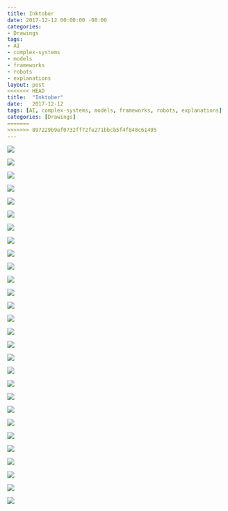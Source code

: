 ```yaml
---
title: Inktober
date: 2017-12-12 00:00:00 -08:00
categories:
- Drawings
tags:
- AI
- complex-systems
- models
- frameworks
- robots
- explanations
layout: post
<<<<<<< HEAD
title:  "Inktober"
date:   2017-12-12
tags: [AI, complex-systems, models, frameworks, robots, explanations]
categories: [Drawings]
=======
>>>>>>> 897229b9ef0732ff72fe271bbcb5f4f848c61495
---
```


<p><img src="https://s3-us-west-1.amazonaws.com/zaaron-personal/Inktober/AI_1.jpg"/></p>
<p><img src="https://s3-us-west-1.amazonaws.com/zaaron-personal/Inktober/AI_2.jpg" /></p>

<p><img src="https://s3-us-west-1.amazonaws.com/zaaron-personal/Inktober/AI_3.jpg" /></p>

<p><img src="https://s3-us-west-1.amazonaws.com/zaaron-personal/Inktober/AI_4.jpg" class="rotatified"/></p>

<p><img src="https://s3-us-west-1.amazonaws.com/zaaron-personal/Inktober/AI_5.jpg" class="rotatified"/></p>

<p><img src="https://s3-us-west-1.amazonaws.com/zaaron-personal/Inktober/AI_6.jpg" class="rotatified"/></p>

<p><img src="https://s3-us-west-1.amazonaws.com/zaaron-personal/Inktober/AI_7.jpg" class="rotatified"/></p>

<p><img src="https://s3-us-west-1.amazonaws.com/zaaron-personal/Inktober/AI_8.jpg" class="rotatified"/></p>

<p><img src="https://s3-us-west-1.amazonaws.com/zaaron-personal/Inktober/AI_9.jpg" class="rotatified"/></p>

<p><img src="https://s3-us-west-1.amazonaws.com/zaaron-personal/Inktober/AI_10.jpg" class="rotatified"/></p>

<p><img src="https://s3-us-west-1.amazonaws.com/zaaron-personal/Inktober/Counterfactuals.jpg" class="rotatified"/></p>

<p><img src="https://s3-us-west-1.amazonaws.com/zaaron-personal/Inktober/Nutrition.jpg" class="rotatified"/></p>

<p><img src="https://s3-us-west-1.amazonaws.com/zaaron-personal/Inktober/all_the_rs.jpg" /></p>

<p><img src="https://s3-us-west-1.amazonaws.com/zaaron-personal/Inktober/big_data.jpg" class="rotatified"/></p>

<p><img src="https://s3-us-west-1.amazonaws.com/zaaron-personal/Inktober/bike_commuting.jpg" /></p>

<p><img src="https://s3-us-west-1.amazonaws.com/zaaron-personal/Inktober/blockchain.jpg" class="rotatified"/></p>


<p><img src="https://s3-us-west-1.amazonaws.com/zaaron-personal/Inktober/chaotic_systems.jpg" class="rotatified"/></p>


<p><img src="https://s3-us-west-1.amazonaws.com/zaaron-personal/Inktober/complex_systems.jpg" class="rotatified"/></p>


<p><img src="https://s3-us-west-1.amazonaws.com/zaaron-personal/Inktober/demo_literacy.jpg" class="rotatified"/></p>

<p><img src="https://s3-us-west-1.amazonaws.com/zaaron-personal/Inktober/hard_vs_Hard.jpg" /></p>

<p><img src="https://s3-us-west-1.amazonaws.com/zaaron-personal/Inktober/how_ar_works.jpg" class="rotatified"/></p>

<p><img src="https://s3-us-west-1.amazonaws.com/zaaron-personal/Inktober/mental_models.jpg" /></p>

<p><img src="https://s3-us-west-1.amazonaws.com/zaaron-personal/Inktober/models.jpg" class="rotatified"/></p>

<p><img src="https://s3-us-west-1.amazonaws.com/zaaron-personal/Inktober/simulation.jpg" class="rotatified"/></p>

<p><img src="https://s3-us-west-1.amazonaws.com/zaaron-personal/Inktober/space_robots_1.jpg" class="rotatified"/></p>

<p><img src="https://s3-us-west-1.amazonaws.com/zaaron-personal/Inktober/space_robots_2.jpg" class="rotatified"/></p>

<p><img src="https://s3-us-west-1.amazonaws.com/zaaron-personal/Inktober/systems.jpg" class="rotatified"/></p>

<p><img src="https://s3-us-west-1.amazonaws.com/zaaron-personal/Inktober/workout.jpg" /></p>
